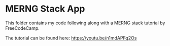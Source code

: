 # MERNG Stack App

This folder contains my code following along with a MERNG stack tutorial by FreeCodeCamp.

The tutorial can be found here: https://youtu.be/n1mdAPFq2Os